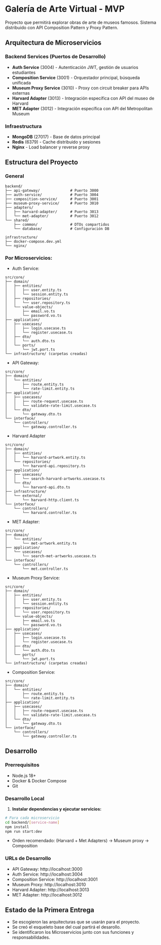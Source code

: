 # Galería de Arte Virtual - MVP

Proyecto que permitirá explorar obras de arte de museos famosos. Sistema distribuido con API Composition Pattern y Proxy Pattern.

## Arquitectura de Microservicios

### Backend Services (Puertos de Desarrollo)
- **Auth Service** (3004) - Autenticación JWT, gestión de usuarios estudiantes  
- **Composition Service** (3001) - Orquestador principal, búsqueda unificada
- **Museum Proxy Service** (3010) - Proxy con circuit breaker para APIs externas
- **Harvard Adapter** (3013) - Integración específica con API del museo de Harvard
- **MET Adapter** (3012) - Integración específica con API del Metropolitan Museum

### Infraestructura
- **MongoDB** (27017) - Base de datos principal
- **Redis** (6379) - Cache distribuido y sesiones
- **Nginx** - Load balancer y reverse proxy

## Estructura del Proyecto

### General

```
backend/
├── api-gateway/              # Puerto 3000
├── auth-service/             # Puerto 3004
├── composition-service/      # Puerto 3001
├── museum-proxy-service/     # Puerto 3010
├── adapters/
│   ├── harvard-adapter/      # Puerto 3013
│   └── met-adapter/          # Puerto 3012
└── shared/
    ├── common/               # DTOs compartidos
    └── database/             # Configuración DB

infrastructure/
├── docker-compose.dev.yml
└── nginx/
```
### Por Microservicios:
- Auth Service: 
```
src/core/
├── domain/
│   ├── entities/
│   │   ├── user.entity.ts         
│   │   └── session.entity.ts   
│   ├── repositories/
│   │   └── user.repository.ts 
│   └── value-objects/
│       ├── email.vo.ts         
│       └── password.vo.ts  
├── application/
│   ├── usecases/
│   │   ├── login.usecase.ts    
│   │   └── register.usecase.ts 
│   ├── dto/
│   │   └── auth.dto.ts   
│   └── ports/
│       └── jwt.port.ts  
└── infrastructure/ (carpetas creadas)
```

- API Gateway:
```
src/core/
├── domain/
│   └── entities/
│       ├── route.entity.ts  
│       └── rate-limit.entity.ts  
├── application/
│   ├── usecases/
│   │   ├── route-request.usecase.ts 
│   │   └── validate-rate-limit.usecase.ts 
│   └── dto/
│       └── gateway.dto.ts 
└── interface/
    └── controllers/
        └── gateway.controller.ts 
```

- Harvard Adapter
```
src/core/
├── domain/
│   ├── entities/
│   │   └── harvard-artwork.entity.ts 
│   └── repositories/
│       └── harvard-api.repository.ts 
├── application/
│   ├── usecases/
│   │   └── search-harvard-artworks.usecase.ts 
│   └── dto/
│       └── harvard-api.dto.ts    
├── infrastructure/
│   └── external/
│       └── harvard-http.client.ts  
└── interface/
    └── controllers/
        └── harvard.controller.ts 
```

- MET Adapter:
```
src/core/
├── domain/
│   └── entities/
│       └── met-artwork.entity.ts 
├── application/
│   └── usecases/
│       └── search-met-artworks.usecase.ts 
└── interface/
    └── controllers/
        └── met.controller.ts 
```

- Museum Proxy Service:
```
src/core/
├── domain/
│   ├── entities/
│   │   ├── user.entity.ts    
│   │   └── session.entity.ts  
│   ├── repositories/
│   │   └── user.repository.ts
│   └── value-objects/
│       ├── email.vo.ts     
│       └── password.vo.ts    
├── application/
│   ├── usecases/
│   │   ├── login.usecase.ts   
│   │   └── register.usecase.ts  
│   ├── dto/
│   │   └── auth.dto.ts    
│   └── ports/
│       └── jwt.port.ts   
└── infrastructure/ (carpetas creadas)
```

- Composition Service:
```
src/core/
├── domain/
│   └── entities/
│       ├── route.entity.ts 
│       └── rate-limit.entity.ts   
├── application/
│   ├── usecases/
│   │   ├── route-request.usecase.ts  
│   │   └── validate-rate-limit.usecase.ts 
│   └── dto/
│       └── gateway.dto.ts   
└── interface/
    └── controllers/
        └── gateway.controller.ts 
```

## Desarrollo

### Prerrequisitos
- Node.js 18+
- Docker & Docker Compose
- Git

### Desarrollo Local

1. **Instalar dependencias y ejecutar servicios:**
```bash
# Para cada microservicio
cd backend/[service-name]
npm install
npm run start:dev
```
- Orden recomendado: (Harvard + Met Adapters) -> Museum proxy -> Composition

### URLs de Desarrollo
- API Gateway: http://localhost:3000
- Auth Service: http://localhost:3004
- Composition Service: http://localhost:3001
- Museum Proxy: http://localhost:3010
- Harvard Adapter: http://localhost:3013
- MET Adapter: http://localhost:3012

## Estado de la Primera Entrega

- Se escogieron las arquitecturas que se usarán para el proyecto.
- Se creó el esqueleto base del cual partirá el desarollo.
- Se identificaron los Microservicios junto con sus funciones y responsabilidades.
